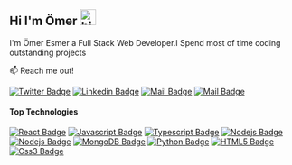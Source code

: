 ## Hi I'm Ömer <img src="https://user-images.githubusercontent.com/1303154/88677602-1635ba80-d120-11ea-84d8-d263ba5fc3c0.gif" width="28px" alt="hi">

I'm Ömer Esmer a Full Stack Web Developer.I Spend most of time coding outstanding projects 

:mailbox: Reach me out!

[![Twitter Badge](https://img.shields.io/badge/-@Skipperlla-1ca0f1?style=flat&labelColor=1ca0f1&logo=twitter&logoColor=white&link=https://twitter.com/Skipperlla)](https://twitter.com/Skipperlla) [![Linkedin Badge](https://img.shields.io/badge/-Ömer-0e76a8?style=flat&labelColor=0e76a8&logo=linkedin&logoColor=white)](https://www.linkedin.com/in/islem-maboud/) [![Mail Badge](https://img.shields.io/badge/-@Skipperlla-e84393?style=flat&labelColor=e84393&logo=instagram&logoColor=white)](https://instagram.com/Skipperlla) [![Mail Badge](https://img.shields.io/badge/-Skipperlla-c0392b?style=flat&labelColor=c0392b&logo=gmail&logoColor=white)](mailto:https://www.linkedin.com/in/%C3%B6meresmer/) 

#### Top Technologies

<!-- TODO: Make technologies links takes you to repositories -->

[![React Badge](https://img.shields.io/badge/-React-61DBFB?style=for-the-badge&labelColor=black&logo=react&logoColor=61DBFB)](#) [![Javascript Badge](https://img.shields.io/badge/-Javascript-F0DB4F?style=for-the-badge&labelColor=black&logo=javascript&logoColor=F0DB4F)](#) [![Typescript Badge](https://img.shields.io/badge/-Typescript-007acc?style=for-the-badge&labelColor=black&logo=typescript&logoColor=007acc)](#) [![Nodejs Badge](https://img.shields.io/badge/-Nodejs-3C873A?style=for-the-badge&labelColor=black&logo=node.js&logoColor=3C873A)](#) [![Nodejs Badge](https://img.shields.io/badge/-GraphQL-e535ab?style=for-the-badge&labelColor=black&logo=graphql&logoColor=e535ab)](#) [![MongoDB Badge](https://img.shields.io/badge/-MongoDB-4DB33D?style=for-the-badge&labelColor=black&logo=mongodb&logoColor=4DB33D)](#) [![Python Badge](https://img.shields.io/badge/-Python-306998?style=for-the-badge&labelColor=black&logo=python&logoColor=306998)](#) [![HTML5 Badge](https://img.shields.io/badge/-Html5-f06529?style=for-the-badge&labelColor=black&logo=html5&logoColor=f06529)](#) [![Css3 Badge](https://img.shields.io/badge/-CSS3-2965f1?style=for-the-badge&labelColor=black&logo=css3&logoColor=2965f1)](#)
